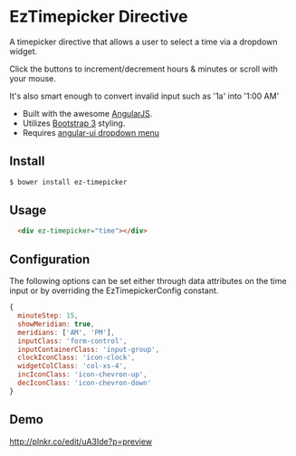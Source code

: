 EzTimepicker Directive
========================

A timepicker directive that allows a user to select a time via a dropdown widget.

Click the buttons to increment/decrement hours & minutes or scroll with your mouse.

It's also smart enough to convert invalid input such as '1a' into '1:00 AM'

- Built with the awesome [AngularJS](http://angularjs.org/).
- Utilizes [Bootstrap 3](http://http://getbootstrap.com') styling.
- Requires [angular-ui dropdown menu](http://angular-ui.github.io/bootstrap/#/dropdownToggle')

## Install

```bash
$ bower install ez-timepicker
```

## Usage 

```html
  <div ez-timepicker="time"></div>
```

## Configuration

The following options can be set either through data attributes on the time input or by overriding the EzTimepickerConfig constant.

```js
{  
  minuteStep: 15,
  showMeridian: true,
  meridians: ['AM', 'PM'],
  inputClass: 'form-control',
  inputContainerClass: 'input-group',
  clockIconClass: 'icon-clock',
  widgetColClass: 'col-xs-4',
  incIconClass: 'icon-chevron-up',
  decIconClass: 'icon-chevron-down'
}
```

## Demo

http://plnkr.co/edit/uA3Ide?p=preview



